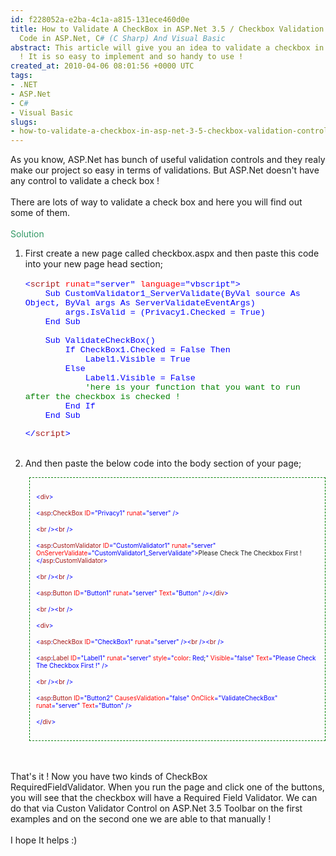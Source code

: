 ```yaml
---
id: f228052a-e2ba-4c1a-a815-131ece460d0e
title: How to Validate A CheckBox in ASP.Net 3.5 / Checkbox Validation Control Sample
  Code in ASP.Net, C# (C Sharp) And Visual Basic
abstract: This article will give you an idea to validate a checkbox in ASP.Net 3.5
  ! It is so easy to implement and so handy to use !
created_at: 2010-04-06 08:01:56 +0000 UTC
tags:
- .NET
- ASP.Net
- C#
- Visual Basic
slugs:
- how-to-validate-a-checkbox-in-asp-net-3-5-checkbox-validation-control-sample-code-in-asp-net-c-sharp-c-sharp-and-visual-basic
---
```


<p>As you know, ASP.Net has bunch of useful validation controls and they realy make our project so easy in terms of validations. But ASP.Net doesn't have any control to validate a check box !<br /> <br /> There are lots of way to validate a check box and here you will find out some of them. <br /> <br /> <span style="color: #339966;">Solution</span></p>
<ol>
<li>First create a new page called checkbox.aspx and then paste this code into your new page head section;<br /> <br /> <span style="color: #0000ff;" color="#0000ff"><span style="color: #0000ff;" color="#0000ff">
<div>
<p style="margin: 0cm 0cm 0pt;" class="MsoNormal"><span style="font-family: 'courier new'; color: blue; font-size: 10pt;">&lt;</span><span style="font-family: 'courier new'; color: #a31515; font-size: 10pt;">script</span><span style="font-family: 'courier new'; font-size: 10pt;"> <span style="color: red;">runat</span><span style="color: blue;">="server"</span> <span style="color: red;">language</span><span style="color: blue;">="vbscript"&gt; <o:p></o:p></span></span></p>
<p style="margin: 0cm 0cm 0pt;" class="MsoNormal"><span style="font-family: 'courier new'; font-size: 10pt;">&nbsp;&nbsp;&nbsp; <span style="color: blue;">Sub</span> CustomValidator1_ServerValidate(<span style="color: blue;">ByVal</span> source <span style="color: blue;">As</span> <span style="color: blue;">Object</span>, <span style="color: blue;">ByVal</span> args <span style="color: blue;">As</span> ServerValidateEventArgs) <o:p></o:p></span></p>
<p style="margin: 0cm 0cm 0pt;" class="MsoNormal"><span style="font-family: 'courier new'; font-size: 10pt;">&nbsp;&nbsp;&nbsp;&nbsp;&nbsp;&nbsp;&nbsp; args.IsValid = (Privacy1.Checked = <span style="color: blue;">True</span>) <o:p></o:p></span></p>
<p style="margin: 0cm 0cm 0pt;" class="MsoNormal"><span style="font-family: 'courier new'; font-size: 10pt;">&nbsp;&nbsp;&nbsp; <span style="color: blue;">End</span> <span style="color: blue;">Sub <o:p></o:p></span></span></p>
<p style="margin: 0cm 0cm 0pt;" class="MsoNormal"><span style="font-family: 'courier new'; font-size: 10pt;">&nbsp;&nbsp;&nbsp; <o:p></o:p></span></p>
<p style="margin: 0cm 0cm 0pt;" class="MsoNormal"><span style="font-family: 'courier new'; font-size: 10pt;">&nbsp;&nbsp;&nbsp; <span style="color: blue;">Sub</span> ValidateCheckBox() <o:p></o:p></span></p>
<p style="margin: 0cm 0cm 0pt;" class="MsoNormal"><span style="font-family: 'courier new'; font-size: 10pt;">&nbsp;&nbsp;&nbsp;&nbsp;&nbsp;&nbsp;&nbsp; <span style="color: blue;">If</span> CheckBox1.Checked = <span style="color: blue;">False</span> <span style="color: blue;">Then <o:p></o:p></span></span></p>
<p style="margin: 0cm 0cm 0pt;" class="MsoNormal"><span style="font-family: 'courier new'; font-size: 10pt;">&nbsp;&nbsp;&nbsp;&nbsp;&nbsp;&nbsp;&nbsp;&nbsp;&nbsp;&nbsp;&nbsp; Label1.Visible = <span style="color: blue;">True <o:p></o:p></span></span></p>
<p style="margin: 0cm 0cm 0pt;" class="MsoNormal"><span style="font-family: 'courier new'; font-size: 10pt;">&nbsp;&nbsp;&nbsp;&nbsp;&nbsp;&nbsp;&nbsp; <span style="color: blue;">Else <o:p></o:p></span></span></p>
<p style="margin: 0cm 0cm 0pt;" class="MsoNormal"><span style="font-family: 'courier new'; font-size: 10pt;">&nbsp;&nbsp;&nbsp;&nbsp;&nbsp;&nbsp;&nbsp;&nbsp;&nbsp;&nbsp;&nbsp; Label1.Visible = <span style="color: blue;">False <o:p></o:p></span></span></p>
<p style="margin: 0cm 0cm 0pt;" class="MsoNormal"><span style="font-family: 'courier new'; font-size: 10pt;">&nbsp;&nbsp;&nbsp;&nbsp;&nbsp;&nbsp;&nbsp;&nbsp;&nbsp;&nbsp;&nbsp; <span style="color: green;">'here is your function that you want to run after the checkbox is checked ! <o:p></o:p></span></span></p>
<p style="margin: 0cm 0cm 0pt;" class="MsoNormal"><span style="font-family: 'courier new'; font-size: 10pt;">&nbsp;&nbsp;&nbsp;&nbsp;&nbsp;&nbsp;&nbsp; <span style="color: blue;">End</span> <span style="color: blue;">If <o:p></o:p></span></span></p>
<p style="margin: 0cm 0cm 0pt;" class="MsoNormal"><span style="font-family: 'courier new'; font-size: 10pt;">&nbsp;&nbsp;&nbsp; <span style="color: blue;">End</span> <span style="color: blue;">Sub <o:p></o:p></span></span></p>
<p class="MsoNormal"><span style="font-family: 'courier new'; color: blue; font-size: 10pt;">&lt;/</span><span style="font-family: 'courier new'; color: #a31515; font-size: 10pt;">script</span><span style="font-family: 'courier new'; color: blue; font-size: 10pt;">&gt;</span></p>
</div>
<br /> </span></span></li>
<li>And then paste the below code into the body section of your page;</li>
</ol>
<div style="border: 1px dashed green; padding: 10px; margin-left: 30px;">
<p><span style="color: #0000ff; font-size: x-small;" color="#0000ff" size="2"><span style="color: #0000ff; font-size: x-small;" color="#0000ff" size="2">&lt;</span></span><span style="color: #a31515; font-size: x-small;" color="#a31515" size="2"><span style="color: #a31515; font-size: x-small;" color="#a31515" size="2">div</span></span><span style="color: #0000ff; font-size: x-small;" color="#0000ff" size="2"><span style="color: #0000ff; font-size: x-small;" color="#0000ff" size="2">&gt;</span></span></p>
<p><span style="color: #0000ff; font-size: x-small;" color="#0000ff" size="2"><span style="color: #0000ff; font-size: x-small;" color="#0000ff" size="2">&lt;</span></span><span style="color: #a31515; font-size: x-small;" color="#a31515" size="2"><span style="color: #a31515; font-size: x-small;" color="#a31515" size="2">asp</span></span><span style="color: #0000ff; font-size: x-small;" color="#0000ff" size="2"><span style="color: #0000ff; font-size: x-small;" color="#0000ff" size="2">:</span></span><span style="color: #a31515; font-size: x-small;" color="#a31515" size="2"><span style="color: #a31515; font-size: x-small;" color="#a31515" size="2">CheckBox </span></span><span style="color: #ff0000; font-size: x-small;" color="#ff0000" size="2"><span style="color: #ff0000; font-size: x-small;" color="#ff0000" size="2">ID</span></span><span style="color: #0000ff; font-size: x-small;" color="#0000ff" size="2"><span style="color: #0000ff; font-size: x-small;" color="#0000ff" size="2">="Privacy1" </span></span><span style="color: #ff0000; font-size: x-small;" color="#ff0000" size="2"><span style="color: #ff0000; font-size: x-small;" color="#ff0000" size="2">runat</span></span><span style="color: #0000ff; font-size: x-small;" color="#0000ff" size="2"><span style="color: #0000ff; font-size: x-small;" color="#0000ff" size="2">="server"</span></span><span style="font-size: x-small;" size="2"> </span><span style="color: #0000ff; font-size: x-small;" color="#0000ff" size="2"><span style="color: #0000ff; font-size: x-small;" color="#0000ff" size="2">/&gt;</span></span></p>
<p><span style="color: #0000ff; font-size: x-small;" color="#0000ff" size="2"><span style="color: #0000ff; font-size: x-small;" color="#0000ff" size="2">&lt;</span></span><span style="color: #a31515; font-size: x-small;" color="#a31515" size="2"><span style="color: #a31515; font-size: x-small;" color="#a31515" size="2">br</span></span><span style="font-size: x-small;" size="2"> </span><span style="color: #0000ff; font-size: x-small;" color="#0000ff" size="2"><span style="color: #0000ff; font-size: x-small;" color="#0000ff" size="2">/&gt;&lt;</span></span><span style="color: #a31515; font-size: x-small;" color="#a31515" size="2"><span style="color: #a31515; font-size: x-small;" color="#a31515" size="2">br</span></span><span style="font-size: x-small;" size="2"> </span><span style="color: #0000ff; font-size: x-small;" color="#0000ff" size="2"><span style="color: #0000ff; font-size: x-small;" color="#0000ff" size="2">/&gt;</span></span></p>
<p><span style="color: #0000ff; font-size: x-small;" color="#0000ff" size="2"><span style="color: #0000ff; font-size: x-small;" color="#0000ff" size="2">&lt;</span></span><span style="color: #a31515; font-size: x-small;" color="#a31515" size="2"><span style="color: #a31515; font-size: x-small;" color="#a31515" size="2">asp</span></span><span style="color: #0000ff; font-size: x-small;" color="#0000ff" size="2"><span style="color: #0000ff; font-size: x-small;" color="#0000ff" size="2">:</span></span><span style="color: #a31515; font-size: x-small;" color="#a31515" size="2"><span style="color: #a31515; font-size: x-small;" color="#a31515" size="2">CustomValidator</span></span><span style="font-size: x-small;" size="2"> </span><span style="color: #ff0000; font-size: x-small;" color="#ff0000" size="2"><span style="color: #ff0000; font-size: x-small;" color="#ff0000" size="2">ID</span></span><span style="color: #0000ff; font-size: x-small;" color="#0000ff" size="2"><span style="color: #0000ff; font-size: x-small;" color="#0000ff" size="2">="CustomValidator1"</span></span><span style="font-size: x-small;" size="2"> </span><span style="color: #ff0000; font-size: x-small;" color="#ff0000" size="2"><span style="color: #ff0000; font-size: x-small;" color="#ff0000" size="2">runat</span></span><span style="color: #0000ff; font-size: x-small;" color="#0000ff" size="2"><span style="color: #0000ff; font-size: x-small;" color="#0000ff" size="2">="server"</span></span><span style="font-size: x-small;" size="2"> </span><span style="color: #ff0000; font-size: x-small;" color="#ff0000" size="2"><span style="color: #ff0000; font-size: x-small;" color="#ff0000" size="2">OnServerValidate</span></span><span style="color: #0000ff; font-size: x-small;" color="#0000ff" size="2"><span style="color: #0000ff; font-size: x-small;" color="#0000ff" size="2">="CustomValidator1_ServerValidate"&gt;</span></span><span style="font-size: x-small;" size="2">Please Check The Checkbox First !</span><span style="color: #0000ff; font-size: x-small;" color="#0000ff" size="2"><span style="color: #0000ff; font-size: x-small;" color="#0000ff" size="2">&lt;/</span></span><span style="color: #a31515; font-size: x-small;" color="#a31515" size="2"><span style="color: #a31515; font-size: x-small;" color="#a31515" size="2">asp</span></span><span style="color: #0000ff; font-size: x-small;" color="#0000ff" size="2"><span style="color: #0000ff; font-size: x-small;" color="#0000ff" size="2">:</span></span><span style="color: #a31515; font-size: x-small;" color="#a31515" size="2"><span style="color: #a31515; font-size: x-small;" color="#a31515" size="2">CustomValidator</span></span><span style="color: #0000ff; font-size: x-small;" color="#0000ff" size="2"><span style="color: #0000ff; font-size: x-small;" color="#0000ff" size="2">&gt;</span></span></p>
<p><span style="color: #0000ff; font-size: x-small;" color="#0000ff" size="2"><span style="color: #0000ff; font-size: x-small;" color="#0000ff" size="2">&lt;</span></span><span style="color: #a31515; font-size: x-small;" color="#a31515" size="2"><span style="color: #a31515; font-size: x-small;" color="#a31515" size="2">br</span></span><span style="font-size: x-small;" size="2"> </span><span style="color: #0000ff; font-size: x-small;" color="#0000ff" size="2"><span style="color: #0000ff; font-size: x-small;" color="#0000ff" size="2">/&gt;&lt;</span></span><span style="color: #a31515; font-size: x-small;" color="#a31515" size="2"><span style="color: #a31515; font-size: x-small;" color="#a31515" size="2">br</span></span><span style="font-size: x-small;" size="2"> </span><span style="color: #0000ff; font-size: x-small;" color="#0000ff" size="2"><span style="color: #0000ff; font-size: x-small;" color="#0000ff" size="2">/&gt;</span></span></p>
<p><span style="color: #0000ff; font-size: x-small;" color="#0000ff" size="2"><span style="color: #0000ff; font-size: x-small;" color="#0000ff" size="2">&lt;</span></span><span style="color: #a31515; font-size: x-small;" color="#a31515" size="2"><span style="color: #a31515; font-size: x-small;" color="#a31515" size="2">asp</span></span><span style="color: #0000ff; font-size: x-small;" color="#0000ff" size="2"><span style="color: #0000ff; font-size: x-small;" color="#0000ff" size="2">:</span></span><span style="color: #a31515; font-size: x-small;" color="#a31515" size="2"><span style="color: #a31515; font-size: x-small;" color="#a31515" size="2">Button</span></span><span style="font-size: x-small;" size="2"> </span><span style="color: #ff0000; font-size: x-small;" color="#ff0000" size="2"><span style="color: #ff0000; font-size: x-small;" color="#ff0000" size="2">ID</span></span><span style="color: #0000ff; font-size: x-small;" color="#0000ff" size="2"><span style="color: #0000ff; font-size: x-small;" color="#0000ff" size="2">="Button1"</span></span><span style="font-size: x-small;" size="2"> </span><span style="color: #ff0000; font-size: x-small;" color="#ff0000" size="2"><span style="color: #ff0000; font-size: x-small;" color="#ff0000" size="2">runat</span></span><span style="color: #0000ff; font-size: x-small;" color="#0000ff" size="2"><span style="color: #0000ff; font-size: x-small;" color="#0000ff" size="2">="server"</span></span><span style="font-size: x-small;" size="2"> </span><span style="color: #ff0000; font-size: x-small;" color="#ff0000" size="2"><span style="color: #ff0000; font-size: x-small;" color="#ff0000" size="2">Text</span></span><span style="color: #0000ff; font-size: x-small;" color="#0000ff" size="2"><span style="color: #0000ff; font-size: x-small;" color="#0000ff" size="2">="Button"</span></span><span style="font-size: x-small;" size="2"> </span><span style="color: #0000ff; font-size: x-small;" color="#0000ff" size="2"><span style="color: #0000ff; font-size: x-small;" color="#0000ff" size="2">/&gt;</span></span><span style="color: #0000ff; font-size: x-small;" color="#0000ff" size="2"><span style="color: #0000ff; font-size: x-small;" color="#0000ff" size="2">&lt;/</span></span><span style="color: #a31515; font-size: x-small;" color="#a31515" size="2"><span style="color: #a31515; font-size: x-small;" color="#a31515" size="2">div</span></span><span style="color: #0000ff; font-size: x-small;" color="#0000ff" size="2"><span style="color: #0000ff; font-size: x-small;" color="#0000ff" size="2">&gt;</span></span></p>
<p><span style="color: #0000ff; font-size: x-small;" color="#0000ff" size="2"><span style="color: #0000ff; font-size: x-small;" color="#0000ff" size="2">&lt;</span></span><span style="color: #a31515; font-size: x-small;" color="#a31515" size="2"><span style="color: #a31515; font-size: x-small;" color="#a31515" size="2">br</span></span><span style="font-size: x-small;" size="2"> </span><span style="color: #0000ff; font-size: x-small;" color="#0000ff" size="2"><span style="color: #0000ff; font-size: x-small;" color="#0000ff" size="2">/&gt;&lt;</span></span><span style="color: #a31515; font-size: x-small;" color="#a31515" size="2"><span style="color: #a31515; font-size: x-small;" color="#a31515" size="2">br</span></span><span style="font-size: x-small;" size="2"> </span><span style="color: #0000ff; font-size: x-small;" color="#0000ff" size="2"><span style="color: #0000ff; font-size: x-small;" color="#0000ff" size="2">/&gt;</span></span></p>
<p><span style="color: #0000ff; font-size: x-small;" color="#0000ff" size="2"><span style="color: #0000ff; font-size: x-small;" color="#0000ff" size="2">&lt;</span></span><span style="color: #a31515; font-size: x-small;" color="#a31515" size="2"><span style="color: #a31515; font-size: x-small;" color="#a31515" size="2">div</span></span><span style="color: #0000ff; font-size: x-small;" color="#0000ff" size="2"><span style="color: #0000ff; font-size: x-small;" color="#0000ff" size="2">&gt;</span></span></p>
<p><span style="color: #0000ff; font-size: x-small;" color="#0000ff" size="2"><span style="color: #0000ff; font-size: x-small;" color="#0000ff" size="2">&lt;</span></span><span style="color: #a31515; font-size: x-small;" color="#a31515" size="2"><span style="color: #a31515; font-size: x-small;" color="#a31515" size="2">asp</span></span><span style="color: #0000ff; font-size: x-small;" color="#0000ff" size="2"><span style="color: #0000ff; font-size: x-small;" color="#0000ff" size="2">:</span></span><span style="color: #a31515; font-size: x-small;" color="#a31515" size="2"><span style="color: #a31515; font-size: x-small;" color="#a31515" size="2">CheckBox</span></span><span style="font-size: x-small;" size="2"> </span><span style="color: #ff0000; font-size: x-small;" color="#ff0000" size="2"><span style="color: #ff0000; font-size: x-small;" color="#ff0000" size="2">ID</span></span><span style="color: #0000ff; font-size: x-small;" color="#0000ff" size="2"><span style="color: #0000ff; font-size: x-small;" color="#0000ff" size="2">="CheckBox1"</span></span><span style="font-size: x-small;" size="2"> </span><span style="color: #ff0000; font-size: x-small;" color="#ff0000" size="2"><span style="color: #ff0000; font-size: x-small;" color="#ff0000" size="2">runat</span></span><span style="color: #0000ff; font-size: x-small;" color="#0000ff" size="2"><span style="color: #0000ff; font-size: x-small;" color="#0000ff" size="2">="server"</span></span><span style="font-size: x-small;" size="2"> </span><span style="color: #0000ff; font-size: x-small;" color="#0000ff" size="2"><span style="color: #0000ff; font-size: x-small;" color="#0000ff" size="2">/&gt;&lt;</span></span><span style="color: #a31515; font-size: x-small;" color="#a31515" size="2"><span style="color: #a31515; font-size: x-small;" color="#a31515" size="2">br</span></span><span style="font-size: x-small;" size="2"> </span><span style="color: #0000ff; font-size: x-small;" color="#0000ff" size="2"><span style="color: #0000ff; font-size: x-small;" color="#0000ff" size="2">/&gt;&lt;</span></span><span style="color: #a31515; font-size: x-small;" color="#a31515" size="2"><span style="color: #a31515; font-size: x-small;" color="#a31515" size="2">br</span></span><span style="font-size: x-small;" size="2"> </span><span style="color: #0000ff; font-size: x-small;" color="#0000ff" size="2"><span style="color: #0000ff; font-size: x-small;" color="#0000ff" size="2">/&gt;</span></span></p>
<p><span style="color: #0000ff; font-size: x-small;" color="#0000ff" size="2"><span style="color: #0000ff; font-size: x-small;" color="#0000ff" size="2">&lt;</span></span><span style="color: #a31515; font-size: x-small;" color="#a31515" size="2"><span style="color: #a31515; font-size: x-small;" color="#a31515" size="2">asp</span></span><span style="color: #0000ff; font-size: x-small;" color="#0000ff" size="2"><span style="color: #0000ff; font-size: x-small;" color="#0000ff" size="2">:</span></span><span style="color: #a31515; font-size: x-small;" color="#a31515" size="2"><span style="color: #a31515; font-size: x-small;" color="#a31515" size="2">Label</span></span><span style="font-size: x-small;" size="2"> </span><span style="color: #ff0000; font-size: x-small;" color="#ff0000" size="2"><span style="color: #ff0000; font-size: x-small;" color="#ff0000" size="2">ID</span></span><span style="color: #0000ff; font-size: x-small;" color="#0000ff" size="2"><span style="color: #0000ff; font-size: x-small;" color="#0000ff" size="2">="Label1"</span></span><span style="font-size: x-small;" size="2"> </span><span style="color: #ff0000; font-size: x-small;" color="#ff0000" size="2"><span style="color: #ff0000; font-size: x-small;" color="#ff0000" size="2">runat</span></span><span style="color: #0000ff; font-size: x-small;" color="#0000ff" size="2"><span style="color: #0000ff; font-size: x-small;" color="#0000ff" size="2">="server"</span></span><span style="font-size: x-small;" size="2"> </span><span style="color: #ff0000; font-size: x-small;" color="#ff0000" size="2"><span style="color: #ff0000; font-size: x-small;" color="#ff0000" size="2">style</span></span><span style="color: #0000ff; font-size: x-small;" color="#0000ff" size="2"><span style="color: #0000ff; font-size: x-small;" color="#0000ff" size="2">="</span></span><span style="color: #ff0000; font-size: x-small;" color="#ff0000" size="2"><span style="color: #ff0000; font-size: x-small;" color="#ff0000" size="2">color</span></span><span style="font-size: x-small;" size="2">: </span><span style="color: #0000ff; font-size: x-small;" color="#0000ff" size="2"><span style="color: #0000ff; font-size: x-small;" color="#0000ff" size="2">Red</span></span><span style="font-size: x-small;" size="2">;</span><span style="color: #0000ff; font-size: x-small;" color="#0000ff" size="2"><span style="color: #0000ff; font-size: x-small;" color="#0000ff" size="2">"</span></span><span style="font-size: x-small;" size="2"> </span><span style="color: #ff0000; font-size: x-small;" color="#ff0000" size="2"><span style="color: #ff0000; font-size: x-small;" color="#ff0000" size="2">Visible</span></span><span style="color: #0000ff; font-size: x-small;" color="#0000ff" size="2"><span style="color: #0000ff; font-size: x-small;" color="#0000ff" size="2">="false"</span></span><span style="font-size: x-small;" size="2"> </span><span style="color: #ff0000; font-size: x-small;" color="#ff0000" size="2"><span style="color: #ff0000; font-size: x-small;" color="#ff0000" size="2">Text</span></span><span style="color: #0000ff; font-size: x-small;" color="#0000ff" size="2"><span style="color: #0000ff; font-size: x-small;" color="#0000ff" size="2">="Please Check The Checkbox First !" /&gt;</span></span></p>
<p><span style="color: #0000ff; font-size: x-small;" color="#0000ff" size="2"><span style="color: #0000ff; font-size: x-small;" color="#0000ff" size="2">&lt;</span></span><span style="color: #a31515; font-size: x-small;" color="#a31515" size="2"><span style="color: #a31515; font-size: x-small;" color="#a31515" size="2">br</span></span><span style="font-size: x-small;" size="2"> </span><span style="color: #0000ff; font-size: x-small;" color="#0000ff" size="2"><span style="color: #0000ff; font-size: x-small;" color="#0000ff" size="2">/&gt;&lt;</span></span><span style="color: #a31515; font-size: x-small;" color="#a31515" size="2"><span style="color: #a31515; font-size: x-small;" color="#a31515" size="2">br</span></span><span style="font-size: x-small;" size="2"> </span><span style="color: #0000ff; font-size: x-small;" color="#0000ff" size="2"><span style="color: #0000ff; font-size: x-small;" color="#0000ff" size="2">/&gt;</span></span></p>
<p><span style="color: #0000ff; font-size: x-small;" color="#0000ff" size="2"><span style="color: #0000ff; font-size: x-small;" color="#0000ff" size="2">&lt;</span></span><span style="color: #a31515; font-size: x-small;" color="#a31515" size="2"><span style="color: #a31515; font-size: x-small;" color="#a31515" size="2">asp</span></span><span style="color: #0000ff; font-size: x-small;" color="#0000ff" size="2"><span style="color: #0000ff; font-size: x-small;" color="#0000ff" size="2">:</span></span><span style="color: #a31515; font-size: x-small;" color="#a31515" size="2"><span style="color: #a31515; font-size: x-small;" color="#a31515" size="2">Button</span></span><span style="font-size: x-small;" size="2"> </span><span style="color: #ff0000; font-size: x-small;" color="#ff0000" size="2"><span style="color: #ff0000; font-size: x-small;" color="#ff0000" size="2">ID</span></span><span style="color: #0000ff; font-size: x-small;" color="#0000ff" size="2"><span style="color: #0000ff; font-size: x-small;" color="#0000ff" size="2">="Button2"</span></span><span style="font-size: x-small;" size="2"> </span><span style="color: #ff0000; font-size: x-small;" color="#ff0000" size="2"><span style="color: #ff0000; font-size: x-small;" color="#ff0000" size="2">CausesValidation</span></span><span style="color: #0000ff; font-size: x-small;" color="#0000ff" size="2"><span style="color: #0000ff; font-size: x-small;" color="#0000ff" size="2">="false"</span></span><span style="font-size: x-small;" size="2"> </span><span style="color: #ff0000; font-size: x-small;" color="#ff0000" size="2"><span style="color: #ff0000; font-size: x-small;" color="#ff0000" size="2">OnClick</span></span><span style="color: #0000ff; font-size: x-small;" color="#0000ff" size="2"><span style="color: #0000ff; font-size: x-small;" color="#0000ff" size="2">="ValidateCheckBox"</span></span><span style="font-size: x-small;" size="2"> </span><span style="color: #ff0000; font-size: x-small;" color="#ff0000" size="2"><span style="color: #ff0000; font-size: x-small;" color="#ff0000" size="2">runat</span></span><span style="color: #0000ff; font-size: x-small;" color="#0000ff" size="2"><span style="color: #0000ff; font-size: x-small;" color="#0000ff" size="2">="server"</span></span><span style="font-size: x-small;" size="2"> </span><span style="color: #ff0000; font-size: x-small;" color="#ff0000" size="2"><span style="color: #ff0000; font-size: x-small;" color="#ff0000" size="2">Text</span></span><span style="color: #0000ff; font-size: x-small;" color="#0000ff" size="2"><span style="color: #0000ff; font-size: x-small;" color="#0000ff" size="2">="Button"</span></span><span style="font-size: x-small;" size="2"> </span><span style="color: #0000ff; font-size: x-small;" color="#0000ff" size="2"><span style="color: #0000ff; font-size: x-small;" color="#0000ff" size="2">/&gt;</span></span><span style="color: #0000ff; font-size: x-small;" color="#0000ff" size="2"><span style="color: #0000ff; font-size: x-small;" color="#0000ff" size="2"><br /> </span></span></p>
<p><span style="color: #0000ff; font-size: x-small;" color="#0000ff" size="2"><span style="color: #0000ff; font-size: x-small;" color="#0000ff" size="2">&lt;/</span></span><span style="color: #a31515; font-size: x-small;" color="#a31515" size="2"><span style="color: #a31515; font-size: x-small;" color="#a31515" size="2">div</span></span><span style="color: #0000ff; font-size: x-small;" color="#0000ff" size="2"><span style="color: #0000ff; font-size: x-small;" color="#0000ff" size="2">&gt;</span></span></p>
</div>
<p><br /> <br /> That's it ! Now you have two kinds of CheckBox RequiredFieldValidator.&nbsp;When you run the page and click one of&nbsp;the buttons, you will see that the checkbox will have a Required Field Validator. We can do that via Custon Validator Control on ASP.Net 3.5 Toolbar on the first examples and on the second one we are able to that manually !<br /> <br /> I hope It helps :)</p>
